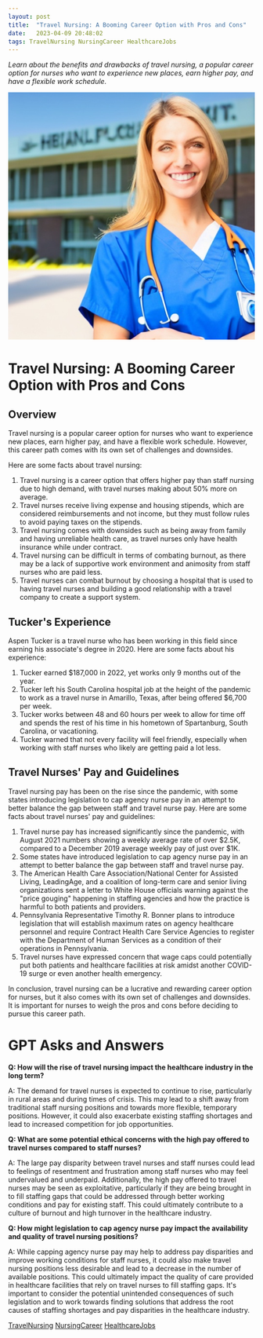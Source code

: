 ```yaml
---
layout: post
title:  "Travel Nursing: A Booming Career Option with Pros and Cons"
date:   2023-04-09 20:48:02 
tags: TravelNursing NursingCareer HealthcareJobs
---
```

*Learn about the benefits and drawbacks of travel nursing, a popular career option for nurses who want to experience new places, earn higher pay, and have a flexible work schedule.*

![A smiling nurse in scrubs standing in front of a hospital with a sunny sky in the background.](/assets/62b8bd8f-c7b7-4a43-a4e8-e4e5e71290de.jpg "Travel Nursing: A Booming Career Option with Pros and Cons")

# Travel Nursing: A Booming Career Option with Pros and Cons

## Overview

Travel nursing is a popular career option for nurses who want to experience new places, earn higher pay, and have a flexible work schedule. However, this career path comes with its own set of challenges and downsides.

Here are some facts about travel nursing:

1. Travel nursing is a career option that offers higher pay than staff nursing due to high demand, with travel nurses making about 50% more on average.
2. Travel nurses receive living expense and housing stipends, which are considered reimbursements and not income, but they must follow rules to avoid paying taxes on the stipends.
3. Travel nursing comes with downsides such as being away from family and having unreliable health care, as travel nurses only have health insurance while under contract.
4. Travel nursing can be difficult in terms of combating burnout, as there may be a lack of supportive work environment and animosity from staff nurses who are paid less.
5. Travel nurses can combat burnout by choosing a hospital that is used to having travel nurses and building a good relationship with a travel company to create a support system.

## Tucker's Experience

Aspen Tucker is a travel nurse who has been working in this field since earning his associate's degree in 2020. Here are some facts about his experience:

1. Tucker earned $187,000 in 2022, yet works only 9 months out of the year.
2. Tucker left his South Carolina hospital job at the height of the pandemic to work as a travel nurse in Amarillo, Texas, after being offered $6,700 per week.
3. Tucker works between 48 and 60 hours per week to allow for time off and spends the rest of his time in his hometown of Spartanburg, South Carolina, or vacationing.
4. Tucker warned that not every facility will feel friendly, especially when working with staff nurses who likely are getting paid a lot less.

## Travel Nurses' Pay and Guidelines

Travel nursing pay has been on the rise since the pandemic, with some states introducing legislation to cap agency nurse pay in an attempt to better balance the gap between staff and travel nurse pay. Here are some facts about travel nurses' pay and guidelines:

1. Travel nurse pay has increased significantly since the pandemic, with August 2021 numbers showing a weekly average rate of over $2.5K, compared to a December 2019 average weekly pay of just over $1K.
2. Some states have introduced legislation to cap agency nurse pay in an attempt to better balance the gap between staff and travel nurse pay.
3. The American Health Care Association/National Center for Assisted Living, LeadingAge, and a coalition of long-term care and senior living organizations sent a letter to White House officials warning against the "price gouging" happening in staffing agencies and how the practice is harmful to both patients and providers.
4. Pennsylvania Representative Timothy R. Bonner plans to introduce legislation that will establish maximum rates on agency healthcare personnel and require Contract Health Care Service Agencies to register with the Department of Human Services as a condition of their operations in Pennsylvania.
5. Travel nurses have expressed concern that wage caps could potentially put both patients and healthcare facilities at risk amidst another COVID-19 surge or even another health emergency.

In conclusion, travel nursing can be a lucrative and rewarding career option for nurses, but it also comes with its own set of challenges and downsides. It is important for nurses to weigh the pros and cons before deciding to pursue this career path.

# GPT Asks and Answers

**Q: How will the rise of travel nursing impact the healthcare industry in the long term?**

A: The demand for travel nurses is expected to continue to rise, particularly in rural areas and during times of crisis. This may lead to a shift away from traditional staff nursing positions and towards more flexible, temporary positions. However, it could also exacerbate existing staffing shortages and lead to increased competition for job opportunities.

**Q: What are some potential ethical concerns with the high pay offered to travel nurses compared to staff nurses?**

A: The large pay disparity between travel nurses and staff nurses could lead to feelings of resentment and frustration among staff nurses who may feel undervalued and underpaid. Additionally, the high pay offered to travel nurses may be seen as exploitative, particularly if they are being brought in to fill staffing gaps that could be addressed through better working conditions and pay for existing staff. This could ultimately contribute to a culture of burnout and high turnover in the healthcare industry. 

**Q: How might legislation to cap agency nurse pay impact the availability and quality of travel nursing positions?**

A: While capping agency nurse pay may help to address pay disparities and improve working conditions for staff nurses, it could also make travel nursing positions less desirable and lead to a decrease in the number of available positions. This could ultimately impact the quality of care provided in healthcare facilities that rely on travel nurses to fill staffing gaps. It's important to consider the potential unintended consequences of such legislation and to work towards finding solutions that address the root causes of staffing shortages and pay disparities in the healthcare industry.

[TravelNursing](/tags/TravelNursing) [NursingCareer](/tags/NursingCareer) [HealthcareJobs](/tags/HealthcareJobs)